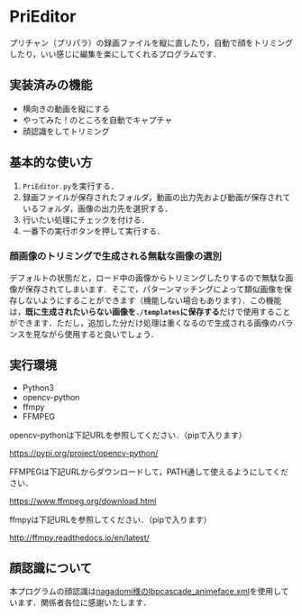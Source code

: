 # PriEditor

プリチャン（プリパラ）の録画ファイルを縦に直したり，自動で顔をトリミングしたり，いい感じに編集を楽にしてくれるプログラムです．



## 実装済みの機能

* 横向きの動画を縦にする
* やってみた！のところを自動でキャプチャ
* 顔認識をしてトリミング



## 基本的な使い方

1. ```PriEditor.py```を実行する．
2. 録画ファイルが保存されたフォルダ，動画の出力先および動画が保存されているフォルダ，画像の出力先を選択する．
3. 行いたい処理にチェックを付ける．
4. 一番下の実行ボタンを押して実行する．




### 顔画像のトリミングで生成される無駄な画像の選別

デフォルトの状態だと，ロード中の画像からトリミングしたりするので無駄な画像が保存されてしまいます．そこで，パターンマッチングによって類似画像を保存しないようにすることができます（機能しない場合もあります）．この機能は，**既に生成されたいらない画像を```./templates```に保存する**だけで使用することができます．ただし，追加した分だけ処理は重くなるので生成される画像のバランスを見ながら使用すると良いでしょう．




## 実行環境

* Python3
* opencv-python
* ffmpy
* FFMPEG



opencv-pythonは下記URLを参照してください．（pipで入ります）

https://pypi.org/project/opencv-python/



FFMPEGは下記URLからダウンロードして，PATH通して使えるようにしてください．

https://www.ffmpeg.org/download.html



ffmpyは下記URLを参照してください．（pipで入ります）

http://ffmpy.readthedocs.io/en/latest/



## 顔認識について

本プログラムの顔認識は[nagadomi様のlbpcascade_animeface.xml](https://github.com/nagadomi/lbpcascade_animeface)を使用しています．関係者各位に感謝いたします．